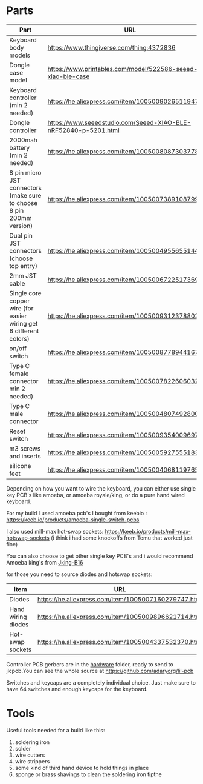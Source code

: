 # Parts

| Part                                                         | URL                                                          |
| ------------------------------------------------------------ | ------------------------------------------------------------ |
| Keyboard body models                                         | https://www.thingiverse.com/thing:4372836                    |
| Dongle case model                                            | https://www.printables.com/model/522586-seeed-xiao-ble-case  |
| Keyboard controller (min 2 needed)                           | https://he.aliexpress.com/item/1005009026511947.html         |
| Dongle controller                                            | https://www.seeedstudio.com/Seeed-XIAO-BLE-nRF52840-p-5201.html |
| 2000mah battery (min 2 needed)                               | https://he.aliexpress.com/item/1005008087303778.html         |
| 8 pin micro JST connectors (make sure to choose 8 pin 200mm version) | https://he.aliexpress.com/item/1005007389108799.html         |
| Dual pin JST connectors (choose top entry)                   | https://he.aliexpress.com/item/1005004955655144.html         |
| 2mm JST cable                                                | https://he.aliexpress.com/item/1005006722517369.html         |
| Single core copper wire (for easier wiring get 6 different colors) | https://he.aliexpress.com/item/1005009312378802.html         |
| on/off switch                                                | https://he.aliexpress.com/item/1005008778944167.html         |
| Type C female connector min 2 needed)                        | https://he.aliexpress.com/item/1005007822606032.html         |
| Type C male connector                                        | https://he.aliexpress.com/item/1005004807492800.html         |
| Reset switch                                                 | https://he.aliexpress.com/item/1005009354009697.html         |
| m3 screws and inserts                                        | https://he.aliexpress.com/item/1005005927555183.html         |
| silicone feet                                                | https://he.aliexpress.com/item/1005004068119765.html         |

Depending on how you want to wire the keyboard, you can either use single key PCB's like amoeba, or amoeba royale/king, or do a pure hand wired keyboard.

For my build I used amoeba pcb's I bought from keebio : https://keeb.io/products/amoeba-single-switch-pcbs

I also used mill-max hot-swap sockets: https://keeb.io/products/mill-max-hotswap-sockets (i think i had some knockoffs from Temu that worked just fine)

You can also choose to get other single key PCB's and i would recommend Amoeba king's from [Jking-B16](https://github.com/JKing-B16/keyboard-pcbs/tree/master/amoeba-king)

for those you need to source diodes and hotswap sockets:

| Item               | URL                                                  |
| ------------------ | ---------------------------------------------------- |
| Diodes             | https://he.aliexpress.com/item/1005007160279747.html |
| Hand wiring diodes | https://he.aliexpress.com/item/1005009896621714.html |
| Hot-swap sockets   | https://he.aliexpress.com/item/1005004337532370.html |

Controller PCB gerbers are in the [hardware](./hardware) folder, ready to send to jlcpcb.You can see the whole source at https://github.com/adaryorg/lil-pcb 

Switches and keycaps are a completely individual choice. Just make sure to have 64 switches and enough keycaps for the keyboard.

# Tools

Useful tools needed for a build like this: 

1. soldering iron
2. solder
3. wire cutters
4. wire strippers
5. some kind of third hand device to hold things in place
6. sponge or brass shavings to clean the soldering iron tipthe

